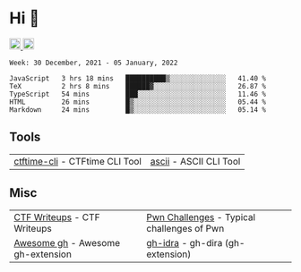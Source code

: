 # Hi 👋
<p align="left"> 
  <a href="http://twitter.com/yu1hpa">
    <img height="20" src="https://img.shields.io/twitter/follow/yu1hpa?label=Twitter&logo=twitter&style=flat" />
  <a href="https://github.com/yu1hpa">
    <img height="20" src="https://img.shields.io/github/followers/yu1hpa?label=follow&logo=github&style=flat" />
  </a>
</p>
  
<!--START_SECTION:waka-->
```text
Week: 30 December, 2021 - 05 January, 2022

JavaScript   3 hrs 18 mins   ██████████▒░░░░░░░░░░░░░░   41.40 % 
TeX          2 hrs 8 mins    ██████▓░░░░░░░░░░░░░░░░░░   26.87 % 
TypeScript   54 mins         ███░░░░░░░░░░░░░░░░░░░░░░   11.46 % 
HTML         26 mins         █▒░░░░░░░░░░░░░░░░░░░░░░░   05.44 % 
Markdown     24 mins         █▒░░░░░░░░░░░░░░░░░░░░░░░   05.14 % 
```
<!--END_SECTION:waka-->

## Tools

|                                                                       |                                                         |
|-----------------------------------------------------------------------|---------------------------------------------------------|
|[ctftime-cli](https://github.com/yu1hpa/ctftime-cli) - CTFtime CLI Tool|[ascii](https://github.com/yu1hpa/ascii) - ASCII CLI Tool|

## Misc
|                                                                         |                                                                                      |
|-------------------------------------------------------------------------|--------------------------------------------------------------------------------------|
|[CTF Writeups](https://github.com/yu1hpa/ctf-writeups) - CTF Writeups    |[Pwn Challenges](https://github.com/yu1hpa/pwn-challenges) - Typical challenges of Pwn|
|[Awesome gh](https://github.com/yu1hpa/awesome-gh) - Awesome gh-extension|[gh-idra](https://github.com/yu1hpa/gh-idra) - gh-dira (gh-extension)                 |
